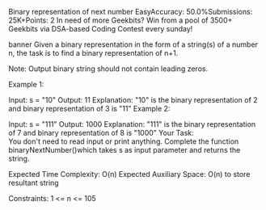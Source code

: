 Binary representation of next number
EasyAccuracy: 50.0%Submissions: 25K+Points: 2
In need of more Geekbits? Win from a pool of 3500+ Geekbits via DSA-based Coding Contest every sunday!

banner
Given a binary representation in the form of a string(s) of a number n, the task is to find a binary representation of n+1.

Note: Output binary string should not contain leading zeros.

Example 1:

Input: s = "10"
Output: 11
Explanation: "10" is the binary representation of 2 and binary representation of 3 is "11"
Example 2:

Input: s = "111"
Output: 1000
Explanation: "111" is the binary representation of 7 and binary representation of 8 is "1000"
Your Task:  
You don't need to read input or print anything. Complete the function binaryNextNumber()which takes s as input parameter and returns the string.

Expected Time Complexity: O(n)
Expected Auxiliary Space: O(n) to store resultant string  

Constraints:
1 <= n <= 105